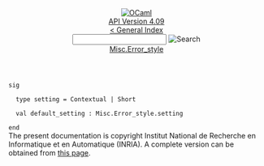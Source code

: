<!-- ((! set title API !)) ((! set documentation !)) ((! set api !)) ((! set nobreadcrumb !)) -->
<div class="api"><header><nav class="toc brand"><a class="brand" href="https://ocaml.org/"><img src="colour-logo-gray.svg" class="svg" alt="OCaml"></a></nav><nav class="toc"><div class="toc_version"><a href="/docs" id="version-select">API Version 4.09</a></div><a href="index.html">&lt; General Index</a><div class="api_search"><input type="text" name="apisearch" id="api_search" oninput="mySearch(false);" onkeypress="this.oninput();" onclick="this.oninput();" onpaste="this.oninput();">
<img src="search_icon.svg" alt="Search" class="svg" onclick="mySearch(false)"></div>
<div id="search_results"></div><div class="toc_title"><a href="Misc.Error_style.html">Misc.Error_style</a></div><ul></ul></nav></header>
<code class="code"><span class="keyword">sig</span><br>
&nbsp;&nbsp;<span class="keyword">type</span>&nbsp;setting&nbsp;=&nbsp;<span class="constructor">Contextual</span>&nbsp;<span class="keywordsign">|</span>&nbsp;<span class="constructor">Short</span><br>
&nbsp;&nbsp;<span class="keyword">val</span>&nbsp;default_setting&nbsp;:&nbsp;<span class="constructor">Misc</span>.<span class="constructor">Error_style</span>.setting<br>
<span class="keyword">end</span></code>
<div class="copyright">The present documentation is copyright Institut National de Recherche en Informatique et en Automatique (INRIA). A complete version can be obtained from <a href="http://caml.inria.fr/pub/docs/manual-ocaml/">this page</a>.</div></div>